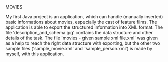 
MOVIES

My first Java project is an application, which can handle (manually inserted) basic informations about movies, especially the cast of feature films. The application is able to export the structured information into XML format. The file 'description_and_schema.jpg' contains the data structure and other details of the task. The file 'movies - given sample xml file.xml' was given as a help to reach the right data structure with exporting, but the other two sample files ('sample_movie.xml' and 'sample_person.xml') is made by myself, with this application.
